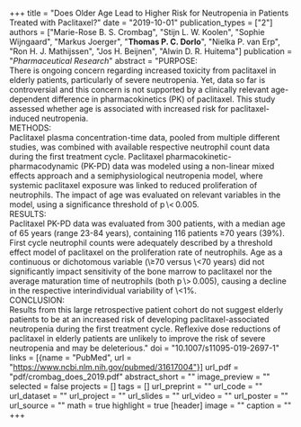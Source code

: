 +++
title = "Does Older Age Lead to Higher Risk for Neutropenia in Patients Treated with Paclitaxel?"
date = "2019-10-01"
publication_types = ["2"]
authors = ["Marie-Rose B. S. Crombag", "Stijn L. W. Koolen", "Sophie Wijngaard", "Markus Joerger", "**Thomas P. C. Dorlo**", "Nielka P. van Erp", "Ron H. J. Mathijssen", "Jos H. Beijnen", "Alwin D. R. Huitema"]
publication = "_Pharmaceutical Research_"
abstract = "PURPOSE:<br>There is ongoing concern regarding increased toxicity from paclitaxel in elderly patients, particularly of severe neutropenia. Yet, data so far is controversial and this concern is not supported by a clinically relevant age-dependent difference in pharmacokinetics (PK) of paclitaxel. This study assessed whether age is associated with increased risk for paclitaxel-induced neutropenia.<br>METHODS:<br>Paclitaxel plasma concentration-time data, pooled from multiple different studies, was combined with available respective neutrophil count data during the first treatment cycle. Paclitaxel pharmacokinetic-pharmacodynamic (PK-PD) data was modeled using a non-linear mixed effects approach and a semiphysiological neutropenia model, where systemic paclitaxel exposure was linked to reduced proliferation of neutrophils. The impact of age was evaluated on relevant variables in the model, using a significance threshold of p \\< 0.005.<br>RESULTS:<br>Paclitaxel PK-PD data was evaluated from 300 patients, with a median age of 65 years (range 23-84 years), containing 116 patients ≥70 years (39%). First cycle neutrophil counts were adequately described by a threshold effect model of paclitaxel on the proliferation rate of neutrophils. Age as a continuous or dichotomous variable (\\≥70 versus \\<70 years) did not significantly impact sensitivity of the bone marrow to paclitaxel nor the average maturation time of neutrophils (both p \\> 0.005), causing a decline in the respective interindividual variability of \\<1%.<br>CONCLUSION:<br>Results from this large retrospective patient cohort do not suggest elderly patients to be at an increased risk of developing paclitaxel-associated neutropenia during the first treatment cycle. Reflexive dose reductions of paclitaxel in elderly patients are unlikely to improve the risk of severe neutropenia and may be deleterious."
doi = "10.1007/s11095-019-2697-1"
links = [{name = "PubMed", url = "https://www.ncbi.nlm.nih.gov/pubmed/31617004"}]
url_pdf = "pdf/crombag_does_2019.pdf"
abstract_short = ""
image_preview = ""
selected = false
projects = []
tags = []
url_preprint = ""
url_code = ""
url_dataset = ""
url_project = ""
url_slides = ""
url_video = ""
url_poster = ""
url_source = ""
math = true
highlight = true
[header]
image = ""
caption = ""
+++

